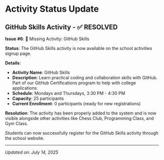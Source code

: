# Activity Status Update

## GitHub Skills Activity - ✅ RESOLVED

**Issue #6**: 🚨 Missing Activity: GitHub Skills

**Status**: The GitHub Skills activity is now available on the school activities signup page.

**Details**:
- **Activity Name**: GitHub Skills
- **Description**: Learn practical coding and collaboration skills with GitHub. Part of our GitHub Certifications program to help with college applications.
- **Schedule**: Mondays and Thursdays, 3:30 PM - 4:30 PM
- **Capacity**: 25 participants
- **Current Enrollment**: 0 participants (ready for new registrations)

**Resolution**: The activity has been properly added to the system and is now visible alongside other activities like Chess Club, Programming Class, and Gym Class.

Students can now successfully register for the GitHub Skills activity through the school website.

---
*Updated on: July 14, 2025*
